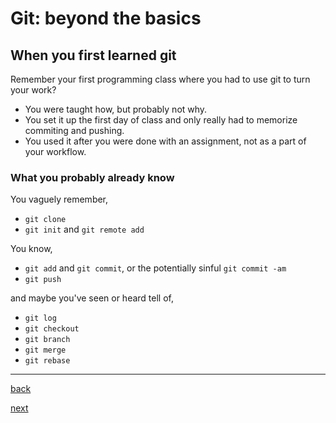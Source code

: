 # Git: beyond the basics

## When you first learned git

Remember your first programming class where you had to use git to turn your
work?

- You were taught how, but probably not why.
- You set it up the first day of class and only really had to memorize
  commiting and pushing.
- You used it after you were done with an assignment, not as a part of your
  workflow.


### What you probably already know

You vaguely remember,
- `git clone`
- `git init` and `git remote add`

You know,
- `git add` and `git commit`, or the potentially sinful `git commit -am`
- `git push`

and maybe you've seen or heard tell of,
- `git log`
- `git checkout`
- `git branch`
- `git merge`
- `git rebase`

---

[back](2.md)

[next](4.md)
